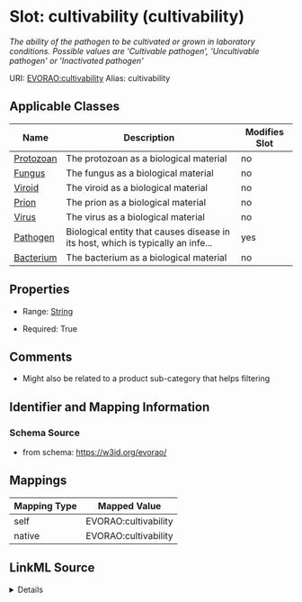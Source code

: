 

# Slot: cultivability (cultivability) 


_The ability of the pathogen to be cultivated or grown in laboratory conditions. Possible values are  'Cultivable pathogen', 'Uncultivable pathogen' or 'Inactivated pathogen'_





URI: [EVORAO:cultivability](https://w3id.org/evorao/cultivability)
Alias: cultivability

<!-- no inheritance hierarchy -->





## Applicable Classes

| Name | Description | Modifies Slot |
| --- | --- | --- |
| [Protozoan](Protozoan.md) | The protozoan as a biological material |  no  |
| [Fungus](Fungus.md) | The fungus as a biological material |  no  |
| [Viroid](Viroid.md) | The viroid as a biological material |  no  |
| [Prion](Prion.md) | The prion as a biological material |  no  |
| [Virus](Virus.md) | The virus as a biological material |  no  |
| [Pathogen](Pathogen.md) | Biological entity that causes disease in its host, which is typically an infe... |  yes  |
| [Bacterium](Bacterium.md) | The bacterium as a biological material |  no  |







## Properties

* Range: [String](String.md)

* Required: True





## Comments

* Might also be related to a product sub-category that helps filtering

## Identifier and Mapping Information







### Schema Source


* from schema: https://w3id.org/evorao/




## Mappings

| Mapping Type | Mapped Value |
| ---  | ---  |
| self | EVORAO:cultivability |
| native | EVORAO:cultivability |




## LinkML Source

<details>
```yaml
name: cultivability
description: The ability of the pathogen to be cultivated or grown in laboratory conditions.
  Possible values are  'Cultivable pathogen', 'Uncultivable pathogen' or 'Inactivated
  pathogen'
title: cultivability
comments:
- Might also be related to a product sub-category that helps filtering
from_schema: https://w3id.org/evorao/
rank: 1000
ifabsent: string(Cultivable)
alias: cultivability
domain_of:
- Pathogen
range: string
required: true
multivalued: false
equals_string_in:
- Cultivable
- Uncultivable
- Inactivated

```
</details>